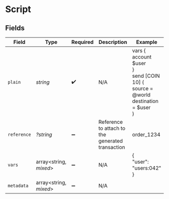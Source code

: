 # Script


## Fields

| Field                                                                            | Type                                                                             | Required                                                                         | Description                                                                      | Example                                                                          |
| -------------------------------------------------------------------------------- | -------------------------------------------------------------------------------- | -------------------------------------------------------------------------------- | -------------------------------------------------------------------------------- | -------------------------------------------------------------------------------- |
| `plain`                                                                          | *string*                                                                         | :heavy_check_mark:                                                               | N/A                                                                              | vars {<br/>account $user<br/>}<br/>send [COIN 10] (<br/>	source = @world<br/>	destination = $user<br/>)<br/> |
| `reference`                                                                      | *?string*                                                                        | :heavy_minus_sign:                                                               | Reference to attach to the generated transaction                                 | order_1234                                                                       |
| `vars`                                                                           | array<string, *mixed*>                                                           | :heavy_minus_sign:                                                               | N/A                                                                              | {<br/>"user": "users:042"<br/>}                                                  |
| `metadata`                                                                       | array<string, *mixed*>                                                           | :heavy_minus_sign:                                                               | N/A                                                                              |                                                                                  |